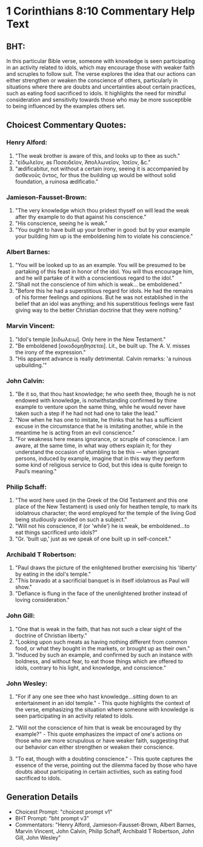 # 1 Corinthians 8:10 Commentary Help Text

## BHT:
In this particular Bible verse, someone with knowledge is seen participating in an activity related to idols, which may encourage those with weaker faith and scruples to follow suit. The verse explores the idea that our actions can either strengthen or weaken the conscience of others, particularly in situations where there are doubts and uncertainties about certain practices, such as eating food sacrificed to idols. It highlights the need for mindful consideration and sensitivity towards those who may be more susceptible to being influenced by the examples others set.

## Choicest Commentary Quotes:
### Henry Alford:
1. "The weak brother is aware of this, and looks up to thee as such."
2. "εἰδωλεῖον, as Ποσειδεῖον, Ἀπολλωνεῖον, Ἰσεῖον, &c."
3. "ædificabitur, not without a certain irony, seeing it is accompanied by ἀσθενοῦς ὄντος, for thus the building up would be without solid foundation, a ruinosa ædificatio."

### Jamieson-Fausset-Brown:
1. "The very knowledge which thou pridest thyself on will lead the weak after thy example to do that against his conscience."
2. "His conscience, seeing he is weak."
3. "You ought to have built up your brother in good: but by your example your building him up is the emboldening him to violate his conscience."

### Albert Barnes:
1. "You will be looked up to as an example. You will be presumed to be partaking of this feast in honor of the idol. You will thus encourage him, and he will partake of it with a conscientious regard to the idol."
2. "Shall not the conscience of him which is weak... be emboldened." 
3. "Before this he had a superstitious regard for idols. He had the remains of his former feelings and opinions. But he was not established in the belief that an idol was anything; and his superstitious feelings were fast giving way to the better Christian doctrine that they were nothing."

### Marvin Vincent:
1. "Idol's temple [ειδωλειω]. Only here in the New Testament."
2. "Be emboldened [οικοδομηθησεται]. Lit., be built up. The A. V. misses the irony of the expression."
3. "His apparent advance is really detrimental. Calvin remarks: 'a ruinous upbuilding.'"

### John Calvin:
1. "Be it so, that thou hast knowledge; he who seeth thee, though he is not endowed with knowledge, is notwithstanding confirmed by thine example to venture upon the same thing, while he would never have taken such a step if he had not had one to take the lead." 
2. "Now when he has one to imitate, he thinks that he has a sufficient excuse in the circumstance that he is imitating another, while in the meantime he is acting from an evil conscience."
3. "For weakness here means ignorance, or scruple of conscience. I am aware, at the same time, in what way others explain it; for they understand the occasion of stumbling to be this — when ignorant persons, induced by example, imagine that in this way they perform some kind of religious service to God, but this idea is quite foreign to Paul’s meaning."

### Philip Schaff:
1. "The word here used (in the Greek of the Old Testament and this one place of the New Testament) is used only for heathen temple, to mark its idolatrous character; the word employed for the temple of the living God being studiously avoided on such a subject."
2. "Will not his conscience, if (or 'while') he is weak, be emboldened...to eat things sacrificed unto idols?"
3. "Gr. 'built up,' just as we speak of one built up in self-conceit."

### Archibald T Robertson:
1. "Paul draws the picture of the enlightened brother exercising his 'liberty' by eating in the idol's temple."
2. "This bravado at a sacrificial banquet is in itself idolatrous as Paul will show."
3. "Defiance is flung in the face of the unenlightened brother instead of loving consideration."

### John Gill:
1. "One that is weak in the faith, that has not such a clear sight of the doctrine of Christian liberty."
2. "Looking upon such meats as having nothing different from common food, or what they bought in the markets, or brought up as their own."
3. "Induced by such an example, and confirmed by such an instance with boldness, and without fear, to eat those things which are offered to idols, contrary to his light, and knowledge, and conscience."

### John Wesley:
1. "For if any one see thee who hast knowledge...sitting down to an entertainment in an idol temple." - This quote highlights the context of the verse, emphasizing the situation where someone with knowledge is seen participating in an activity related to idols.

2. "Will not the conscience of him that is weak be encouraged by thy example?" - This quote emphasizes the impact of one's actions on those who are more scrupulous or have weaker faith, suggesting that our behavior can either strengthen or weaken their conscience.

3. "To eat, though with a doubting conscience." - This quote captures the essence of the verse, pointing out the dilemma faced by those who have doubts about participating in certain activities, such as eating food sacrificed to idols.


## Generation Details
- Choicest Prompt: "choicest prompt v1"
- BHT Prompt: "bht prompt v3"
- Commentators: "Henry Alford, Jamieson-Fausset-Brown, Albert Barnes, Marvin Vincent, John Calvin, Philip Schaff, Archibald T Robertson, John Gill, John Wesley"

